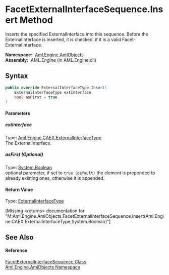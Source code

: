FacetExternalInterfaceSequence.Insert Method
============================================
Inserts the specified ExternalInterface into this sequence. Before the ExternalInterface is inserted, it is checked, if it is a valid Facet-ExternalInterface.

  **Namespace:**  [Aml.Engine.AmlObjects][1]  
  **Assembly:**  AML.Engine (in AML.Engine.dll)

Syntax
------

```csharp
public override ExternalInterfaceType Insert(
	ExternalInterfaceType extInterface,
	bool asFirst = true
)
```

#### Parameters

##### *extInterface*
Type: [Aml.Engine.CAEX.ExternalInterfaceType][2]  
The ExternalInterface.

##### *asFirst* (Optional)
Type: [System.Boolean][3]  
 optional parameter, if set to `true (default)` the element is prepended to already existing ones, otherwise it is appended.

#### Return Value
Type: [ExternalInterfaceType][2]  

[Missing &lt;returns> documentation for "M:Aml.Engine.AmlObjects.FacetExternalInterfaceSequence.Insert(Aml.Engine.CAEX.ExternalInterfaceType,System.Boolean)"]


See Also
--------

#### Reference
[FacetExternalInterfaceSequence Class][4]  
[Aml.Engine.AmlObjects Namespace][1]  

[1]: ../README.md
[2]: ../../Aml.Engine.CAEX/ExternalInterfaceType/README.md
[3]: https://docs.microsoft.com/dotnet/api/system.boolean
[4]: README.md
[5]: https://www.automationml.org
[6]: ../../icons/logoShade.png